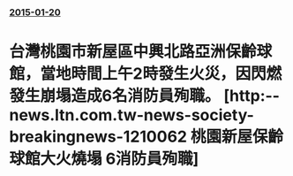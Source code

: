 ### [2015-01-20](/news/2015/01/20/index.md)

##### 
#  台灣桃園市新屋區中興北路亞洲保齡球館，當地時間上午2時發生火災，因閃燃發生崩塌造成6名消防員殉職。 [http:--news.ltn.com.tw-news-society-breakingnews-1210062 桃園新屋保齡球館大火燒塌 6消防員殉職] 



